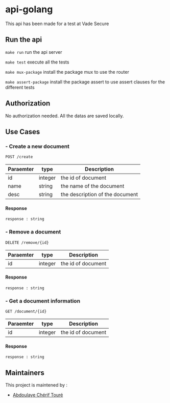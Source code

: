 # api-golang

This api has been made for a test at Vade Secure

## Run the api

`make run` run the api server

`make test` execute all the tests

`make mux-package` install the package mux to use the router

`make assert-package` install the package assert to use assert clauses for the different tests

## Authorization

No authorization needed. All the datas are saved locally.

## Use Cases

### - Create a new document

`POST /create`

|Paraemter | type | Description|
|----------|------|------------|
|id|integer|the id of document|
|name|string|the name of the document|
|desc|string|the description of the document|

#### Response

`
    response : string
`

### - Remove a document

`DELETE /remove/{id}`

|Paraemter | type | Description|
|----------|------|------------|
|id|integer|the id of document|

#### Response

`
    response : string
`

### - Get a document information

`GET /document/{id}`

|Paraemter | type | Description|
|----------|------|------------|
|id|integer|the id of document|

#### Response

`
    response : string
`


## Maintainers

This project is maintened by :
- [Abdoulaye Chérif Touré](https://github.com/cherift)
